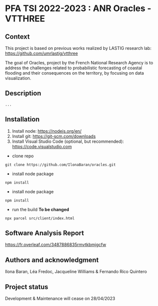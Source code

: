 # PFA TSI 2022-2023 : ANR Oracles - VTTHREE

## Context

This project is based on previous works realized by LASTIG research lab: https://github.com/umrlastig/vtthree 

The goal of Oracles, project by the French National Research Agency is to address the challenges related to probabilistic forecasting of coastal flooding and their consequences on the territory, by focusing on data visualization. 
    
## Description 

    ...

## Installation

1. Install node: https://nodejs.org/en/
2. Install git: https://git-scm.com/downloads
3. Install Visual Studio Code (optional, but recommended): https://code.visualstudio.com

* clone repo

```git clone https://github.com/IlonaBaran/oracles.git```

* install node package

``` npm install ```

* install node package

``` npm install ```

* run the build **To be changed**

``` npx parcel src/client/index.html ```


## Software Analysis Report

https://fr.overleaf.com/3487886835rmvtkbmjgcfw

## Authors and acknowledgment
Ilona Baran, Léa Fredoc, Jacqueline Williams & Fernando Rico Quintero

## Project status
Development & Maintenance will cease on 28/04/2023




